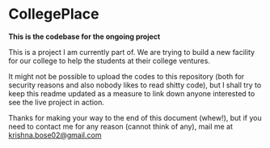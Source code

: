 # CollegePlace

**This is the codebase for the ongoing project**

This is a project I am currently part of. We are trying to build a new facility for our college to help the students at their college ventures.

It might not be possible to upload the codes to this repository (both for security reasons and also nobody likes to read shitty code), but I shall try to keep this readme updated as a measure to link down anyone interested to see the live project in action.

Thanks for making your way to the end of this document (whew!), but if you need to contact me for any reason (cannot think of any), mail me at krishna.bose02@gmail.com
